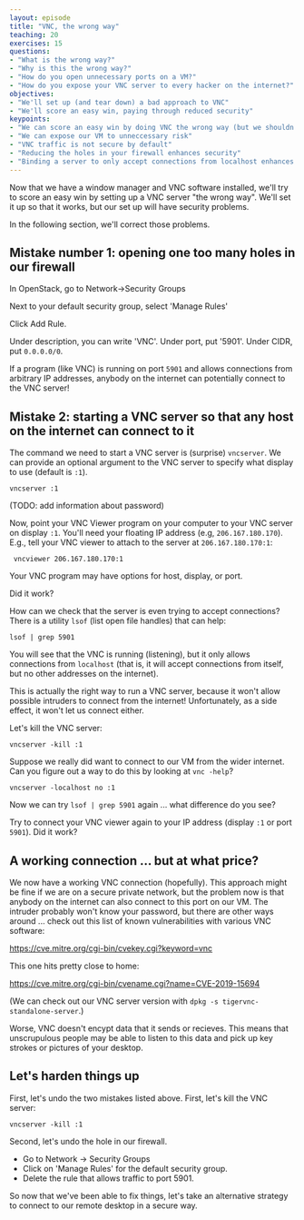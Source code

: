 ```yaml
---
layout: episode
title: "VNC, the wrong way"
teaching: 20
exercises: 15
questions:
- "What is the wrong way?"
- "Why is this the wrong way?"
- "How do you open unnecessary ports on a VM?"
- "How do you expose your VNC server to every hacker on the internet?"
objectives:
- "We'll set up (and tear down) a bad approach to VNC"
- "We'll score an easy win, paying through reduced security"
keypoints:
- "We can score an easy win by doing VNC the wrong way (but we shouldn't)"
- "We can expose our VM to unneccessary risk"
- "VNC traffic is not secure by default"
- "Reducing the holes in your firewall enhances security"
- "Binding a server to only accept connections from localhost enhances security"
---
```


Now that we have a window manager and VNC software installed, we'll try to score an easy win by setting up a VNC server "the wrong way". We'll set it up so that it works, but our set up will have security problems.

In the following section, we'll correct those problems.

## Mistake number 1: opening one too many holes in our firewall

In OpenStack, go to Network->Security Groups

Next to your default security group, select 'Manage Rules'

Click Add Rule.

Under description, you can write 'VNC'. Under port, put '5901'. Under CIDR, put `0.0.0.0/0`.

If a program (like VNC) is running on port `5901` and allows connections from arbitrary IP addresses, anybody on the internet can potentially connect to the VNC server!

## Mistake 2: starting a VNC server so that any host on the internet can connect to it

The command we need to start a VNC server is (surprise) `vncserver`. We can provide an optional argument to the VNC server to specify what display to use (default is `:1`).

```vncserver :1```

(TODO: add information about password)


Now, point your VNC Viewer program on your computer to your VNC server on display `:1`. You'll need your floating IP address (e.g, `206.167.180.170`). E.g., tell your VNC viewer to attach to the server at `206.167.180.170:1`:

``` vncviewer 206.167.180.170:1```

Your VNC program may have options for host, display, or port.

Did it work?

How can we check that the server is even trying to accept connections? There is a utility `lsof` (list open file handles) that can help:

```lsof | grep 5901```

You will see that the VNC is running (listening), but it only allows connections from `localhost` (that is, it will accept connections from itself, but no other addresses on the internet).

This is actually the right way to run a VNC server, because it won't allow possible intruders to connect from the internet! Unfortunately, as a side effect, it won't let us connect either.

Let's kill the VNC server:

```vncserver -kill :1```

Suppose we really did want to connect to our VM from the wider internet. Can you figure out a way to do this by looking at `vnc -help`?

```vncserver -localhost no :1```

Now we can try `lsof | grep 5901` again ... what difference do you see?

Try to connect your VNC viewer again to your IP address (display `:1` or port `5901`). Did it work?

## A working connection ... but at what price?

We now have a working VNC connection (hopefully).
This approach might be fine if we are on a secure private network, but the problem now is that anybody on the internet can also connect to this port on our VM. The intruder probably won't know your password, but there are other ways around ... check out this list of known vulnerabilities with various VNC software:

<https://cve.mitre.org/cgi-bin/cvekey.cgi?keyword=vnc>

This one hits pretty close to home:

<https://cve.mitre.org/cgi-bin/cvename.cgi?name=CVE-2019-15694>

(We can check out our VNC server version with `dpkg -s tigervnc-standalone-server`.)

Worse, VNC doesn't encypt data that it sends or recieves. This means that unscrupulous people may be able to listen to this data and pick up key strokes or pictures of your desktop.

## Let's harden things up

First, let's undo the two mistakes listed above. First, let's kill the VNC server:

```vncserver -kill :1```

Second, let's undo the hole in our firewall.

* Go to Network -> Security Groups
* Click on 'Manage Rules' for the default security group.
* Delete the rule that allows traffic to port 5901.

So now that we've been able to fix things, let's take an alternative strategy to connect to our remote desktop in a secure way.
